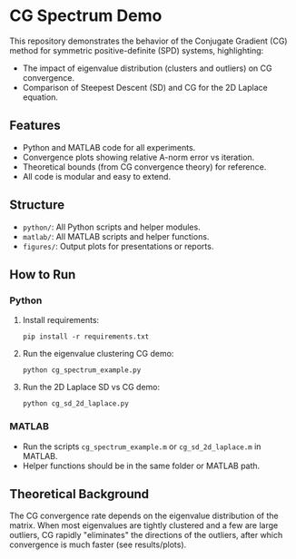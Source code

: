 # CG Spectrum Demo

This repository demonstrates the behavior of the Conjugate Gradient (CG) method for symmetric positive-definite (SPD) systems, highlighting:
- The impact of eigenvalue distribution (clusters and outliers) on CG convergence.
- Comparison of Steepest Descent (SD) and CG for the 2D Laplace equation.

## Features

- Python and MATLAB code for all experiments.
- Convergence plots showing relative A-norm error vs iteration.
- Theoretical bounds (from CG convergence theory) for reference.
- All code is modular and easy to extend.

## Structure

- `python/`: All Python scripts and helper modules.
- `matlab/`: All MATLAB scripts and helper functions.
- `figures/`: Output plots for presentations or reports.

## How to Run

### Python
1. Install requirements:
    ```
    pip install -r requirements.txt
    ```
2. Run the eigenvalue clustering CG demo:
    ```
    python cg_spectrum_example.py
    ```
3. Run the 2D Laplace SD vs CG demo:
    ```
    python cg_sd_2d_laplace.py
    ```

### MATLAB
- Run the scripts `cg_spectrum_example.m` or `cg_sd_2d_laplace.m` in MATLAB.
- Helper functions should be in the same folder or MATLAB path.

## Theoretical Background

The CG convergence rate depends on the eigenvalue distribution of the matrix. When most eigenvalues are tightly clustered and a few are large outliers, CG rapidly "eliminates" the directions of the outliers, after which convergence is much faster (see results/plots).


